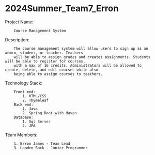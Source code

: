 # 2024Summer_Team7_Erron

Project Name:	
```
 	Course Management System
```
Description:
```
    The course management system will allow users to sign up as an admin, student, or teacher. Teachers 
    will be able to assign grades and creates assignments. Students will be able to register for courses,
    with a max of 16 credits. Administrators will be allowed to create, delete, and edit courses while also
    being able to assign courses to teachers. 
```
Technology Stack:
```
	Front end:
		1. HTML/CSS
		2. Thymeleaf
	Back end:
		1. Java
		2. Spring Boot with Maven
	Database:
		1. Sql Server
		2. JPA
```
Team Members:
```
    1. Erron James - Team Lead
    3. Landen Bock - Junior Programmer
```

